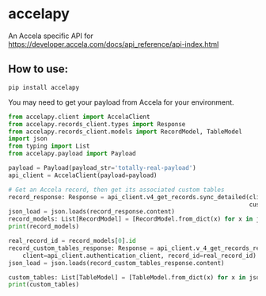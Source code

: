 # accelapy
An Accela specific API for https://developer.accela.com/docs/api_reference/api-index.html

## How to use:
`pip install accelapy`

You may need to get your payload from Accela for your environment.

```python
from accelapy.client import AccelaClient
from accelapy.records_client.types import Response
from accelapy.records_client.models import RecordModel, TableModel
import json
from typing import List
from accelapy.payload import Payload

payload = Payload(payload_str='totally-real-payload')
api_client = AccelaClient(payload=payload)

# Get an Accela record, then get its associated custom tables
record_response: Response = api_client.v4_get_records.sync_detailed(client=api_client.authentication_client,
                                                                    custom_id='TM-6308')
json_load = json.loads(record_response.content)
record_models: List[RecordModel] = [RecordModel.from_dict(x) for x in json_load['result']]
print(record_models)

real_record_id = record_models[0].id
record_custom_tables_response: Response = api_client.v_4_get_records_record_id_custom_tables.sync_detailed(
    client=api_client.authentication_client, record_id=real_record_id)
json_load = json.loads(record_custom_tables_response.content)

custom_tables: List[TableModel] = [TableModel.from_dict(x) for x in json_load['result']]
print(custom_tables)
```
